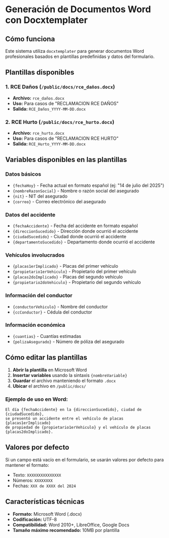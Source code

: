 # Generación de Documentos Word con Docxtemplater

## Cómo funciona

Este sistema utiliza `docxtemplater` para generar documentos Word profesionales basados en plantillas predefinidas y datos del formulario.

## Plantillas disponibles

### 1. RCE Daños (`/public/docs/rce_daños.docx`)
- **Archivo:** `rce_daños.docx`
- **Uso:** Para casos de "RECLAMACION RCE DAÑOS"
- **Salida:** `RCE_Daños_YYYY-MM-DD.docx`

### 2. RCE Hurto (`/public/docs/rce_hurto.docx`)
- **Archivo:** `rce_hurto.docx`
- **Uso:** Para casos de "RECLAMACION RCE HURTO"
- **Salida:** `RCE_Hurto_YYYY-MM-DD.docx`

## Variables disponibles en las plantillas

### Datos básicos
- `{fechaHoy}` - Fecha actual en formato español (ej: "14 de julio del 2025")
- `{nombreRazonSocial}` - Nombre o razón social del asegurado
- `{nit}` - NIT del asegurado
- `{correo}` - Correo electrónico del asegurado

### Datos del accidente
- `{fechaAccidente}` - Fecha del accidente en formato español
- `{direccionSucedido}` - Dirección donde ocurrió el accidente
- `{ciudadSucedido}` - Ciudad donde ocurrió el accidente
- `{departamentoSucedido}` - Departamento donde ocurrió el accidente

### Vehículos involucrados
- `{placas1erImplicado}` - Placas del primer vehículo
- `{propietario1erVehiculo}` - Propietario del primer vehículo
- `{placas2doImplicado}` - Placas del segundo vehículo
- `{propietario2doVehiculo}` - Propietario del segundo vehículo

### Información del conductor
- `{conductorVehiculo}` - Nombre del conductor
- `{ccConductor}` - Cédula del conductor

### Información económica
- `{cuantias}` - Cuantías estimadas
- `{polizaAsegurado}` - Número de póliza del asegurado

## Cómo editar las plantillas

1. **Abrir la plantilla** en Microsoft Word
2. **Insertar variables** usando la sintaxis `{nombreVariable}`
3. **Guardar** el archivo manteniendo el formato `.docx`
4. **Ubicar** el archivo en `/public/docs/`

### Ejemplo de uso en Word:
```
El día {fechaAccidente} en la {direccionSucedido}, ciudad de {ciudadSucedido}, 
se presentó un accidente entre el vehículo de placas {placas1erImplicado} 
de propiedad de {propietario1erVehiculo} y el vehículo de placas {placas2doImplicado}.
```

## Valores por defecto

Si un campo está vacío en el formulario, se usarán valores por defecto para mantener el formato:
- Texto: `XXXXXXXXXXXXXXX`
- Números: `XXXXXXXX`
- Fechas: `XXX de XXXX del 2024`

## Características técnicas

- **Formato:** Microsoft Word (.docx)
- **Codificación:** UTF-8
- **Compatibilidad:** Word 2010+, LibreOffice, Google Docs
- **Tamaño máximo recomendado:** 10MB por plantilla
